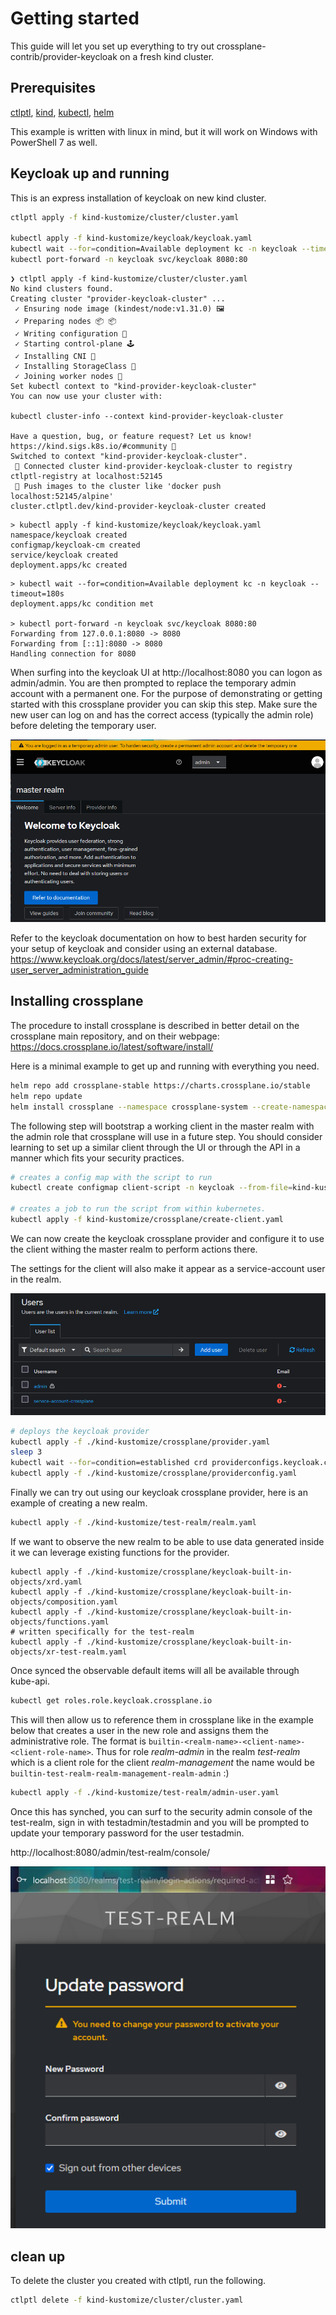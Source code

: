 # Getting started

This guide will let you set up everything to try out crossplane-contrib/provider-keycloak on a fresh kind cluster.

## Prerequisites

[ctlptl](https://github.com/tilt-dev/ctlptl), [kind](https://kind.sigs.k8s.io/), [kubectl](https://kubernetes.io/docs/tasks/tools/#kubectl), [helm](https://helm.sh/docs/intro/install/)

This example is written with linux in mind, but it will work on Windows with PowerShell 7 as well.

## Keycloak up and running

This is an express installation of keycloak on new kind cluster.

``` sh
ctlptl apply -f kind-kustomize/cluster/cluster.yaml

kubectl apply -f kind-kustomize/keycloak/keycloak.yaml
kubectl wait --for=condition=Available deployment kc -n keycloak --timeout=180s
kubectl port-forward -n keycloak svc/keycloak 8080:80
```


```
❯ ctlptl apply -f kind-kustomize/cluster/cluster.yaml
No kind clusters found.
Creating cluster "provider-keycloak-cluster" ...
 ✓ Ensuring node image (kindest/node:v1.31.0) 🖼
 ✓ Preparing nodes 📦 📦
 ✓ Writing configuration 📜
 ✓ Starting control-plane 🕹️
 ✓ Installing CNI 🔌
 ✓ Installing StorageClass 💾
 ✓ Joining worker nodes 🚜
Set kubectl context to "kind-provider-keycloak-cluster"
You can now use your cluster with:

kubectl cluster-info --context kind-provider-keycloak-cluster

Have a question, bug, or feature request? Let us know! https://kind.sigs.k8s.io/#community 🙂
Switched to context "kind-provider-keycloak-cluster".
 🔌 Connected cluster kind-provider-keycloak-cluster to registry ctlptl-registry at localhost:52145
 👐 Push images to the cluster like 'docker push localhost:52145/alpine'
cluster.ctlptl.dev/kind-provider-keycloak-cluster created

```

```
> kubectl apply -f kind-kustomize/keycloak/keycloak.yaml
namespace/keycloak created
configmap/keycloak-cm created
service/keycloak created
deployment.apps/kc created

```

```
> kubectl wait --for=condition=Available deployment kc -n keycloak --timeout=180s
deployment.apps/kc condition met

> kubectl port-forward -n keycloak svc/keycloak 8080:80
Forwarding from 127.0.0.1:8080 -> 8080
Forwarding from [::1]:8080 -> 8080
Handling connection for 8080
```

When surfing into the keycloak UI at http://localhost:8080 you can logon as admin/admin. You are then prompted to replace the temporary admin account with a permanent one. For the purpose of demonstrating or getting started with this crossplane provider you can skip this step. Make sure the new user can log on and has the correct access (typically the admin role) before deleting the temporary user.

![An orange banner at the top urging the temporary user to be replaced](assets/replace-user-banner.png)

Refer to the keycloak documentation on how to best harden security for your setup of keycloak and consider using an external database. https://www.keycloak.org/docs/latest/server_admin/#proc-creating-user_server_administration_guide


## Installing crossplane

The procedure to install crossplane is described in better detail on the crossplane main repository, and on their webpage: https://docs.crossplane.io/latest/software/install/

Here is a minimal example to get up and running with everything you need.

``` sh
helm repo add crossplane-stable https://charts.crossplane.io/stable
helm repo update
helm install crossplane --namespace crossplane-system --create-namespace crossplane-stable/crossplane 

``` 

The following step will bootstrap a working client in the master realm with the admin role that crossplane will use in a future step. You should consider learning to set up a similar client through the UI or through the API in a manner which fits your security practices.

``` sh
# creates a config map with the script to run
kubectl create configmap client-script -n keycloak --from-file=kind-kustomize/crossplane/create-client.sh

# creates a job to run the script from within kubernetes.
kubectl apply -f kind-kustomize/crossplane/create-client.yaml

```

We can now create the keycloak crossplane provider and configure it to use the client withing the master realm to perform actions there.

The settings for the client will also make it appear as a service-account user in the realm.

![Displays the crossplane service-account user](assets/service-account-crossplane.png)

``` sh
# deploys the keycloak provider
kubectl apply -f ./kind-kustomize/crossplane/provider.yaml
sleep 3
kubectl wait --for=condition=established crd providerconfigs.keycloak.crossplane.io --timeout=30s
kubectl apply -f ./kind-kustomize/crossplane/providerconfig.yaml
```

Finally we can try out using our keycloak crossplane provider, here is an example of creating a new realm.

``` sh
kubectl apply -f ./kind-kustomize/test-realm/realm.yaml
```

If we want to observe the new realm to be able to use data generated inside it we can leverage existing functions for the provider.

```
kubectl apply -f ./kind-kustomize/crossplane/keycloak-built-in-objects/xrd.yaml
kubectl apply -f ./kind-kustomize/crossplane/keycloak-built-in-objects/composition.yaml
kubectl apply -f ./kind-kustomize/crossplane/keycloak-built-in-objects/functions.yaml
# written specifically for the test-realm
kubectl apply -f ./kind-kustomize/crossplane/keycloak-built-in-objects/xr-test-realm.yaml
```

Once synced the observable default items will all be available through kube-api.

``` sh
kubectl get roles.role.keycloak.crossplane.io
```

This will then allow us to reference them in crossplane like in the example below that creates a user in the new role and assigns them the administrative role. The format is `builtin-<realm-name>-<client-name>-<client-role-name>`. Thus for role *realm-admin* in the realm *test-realm* which is a client role for the client *realm-management* the name would be `builtin-test-realm-realm-management-realm-admin` :)

``` sh
kubectl apply -f ./kind-kustomize/test-realm/admin-user.yaml
```

Once this has synched, you can surf to the security admin console of the test-realm, sign in with testadmin/testadmin and you will be prompted to update your temporary password for the user testadmin.

http://localhost:8080/admin/test-realm/console/

![update-temporary-password](assets/update-temporary-password.png)

## clean up

To delete the cluster you created with ctlptl, run the following.

``` sh
ctlptl delete -f kind-kustomize/cluster/cluster.yaml
```